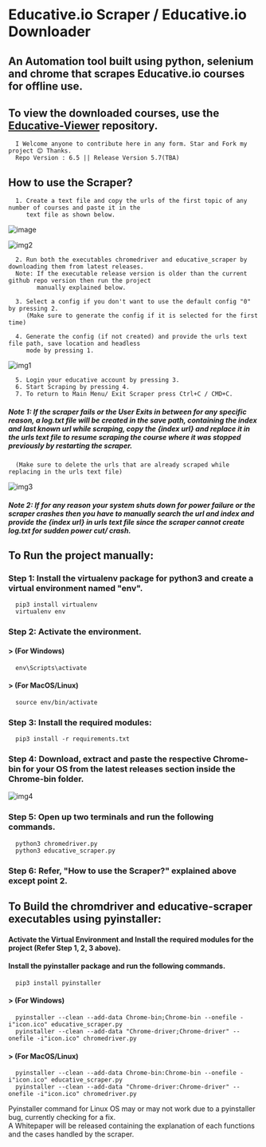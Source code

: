# Educative.io Scraper / Educative.io Downloader

## An Automation tool built using python, selenium and chrome that scrapes Educative.io courses for offline use.

## To view the downloaded courses, use the [Educative-Viewer](https://github.com/anilabhadatta/educative-viewer) repository.

      I Welcome anyone to contribute here in any form. Star and Fork my project 😊 Thanks.
      Repo Version : 6.5 || Release Version 5.7(TBA)

## How to use the Scraper?

      1. Create a text file and copy the urls of the first topic of any number of courses and paste it in the 
         text file as shown below.


   ![image](https://user-images.githubusercontent.com/48487849/162980989-0f128b3d-c969-4809-8553-2bc6791f34b8.png)

   ![img2](https://user-images.githubusercontent.com/48487849/197013915-1320da6b-d2c2-4239-b1f7-d95450f8fabb.png)

      2. Run both the executables chromedriver and educative_scraper by downloading them from latest releases.
      Note: If the executable release version is older than the current github repo version then run the project 
            manually explained below.

      3. Select a config if you don't want to use the default config "0" by pressing 2.
         (Make sure to generate the config if it is selected for the first time)

      4. Generate the config (if not created) and provide the urls text file path, save location and headless 
         mode by pressing 1.
   ![img1](https://user-images.githubusercontent.com/48487849/197013987-e6bccbde-06b5-49de-851c-00575a3f8173.png)


      5. Login your educative account by pressing 3.
      6. Start Scraping by pressing 4.
      7. To return to Main Menu/ Exit Scraper press Ctrl+C / CMD+C.

##### Note 1: If the scraper fails or the User Exits in between for any specific reason, a log.txt file will be created in the save path, containing the index and last known url while scraping, copy the {index url} and replace it in the urls text file to resume scraping the course where it was stopped previously by restarting the scraper.

      (Make sure to delete the urls that are already scraped while replacing in the urls text file)
   ![img3](https://user-images.githubusercontent.com/48487849/197014154-a7dbd7e4-d398-4076-b0e8-279d9841c8f9.png)


##### Note 2: If for any reason your system shuts down for power failure or the scraper crashes then you have to manually search the url and index and provide the {index url} in urls text file since the scraper cannot create log.txt for sudden power cut/ crash.

## To Run the project manually:

### Step 1: Install the virtualenv package for python3 and create a virtual environment named "env".

      pip3 install virtualenv
      virtualenv env

### Step 2: Activate the environment.

#### > (For Windows)

      env\Scripts\activate


#### > (For MacOS/Linux)

      source env/bin/activate


### Step 3: Install the required modules:

      pip3 install -r requirements.txt


### Step 4: Download, extract and paste the respective Chrome-bin for your OS from the latest releases section inside the Chrome-bin folder.
![img4](https://user-images.githubusercontent.com/48487849/197014188-3906af24-2297-48a6-9592-b669ac72af53.png)


### Step 5: Open up two terminals and run the following commands.

      python3 chromedriver.py
      python3 educative_scraper.py


### Step 6: Refer, "How to use the Scraper?" explained above except point 2.

## To Build the chromdriver and educative-scraper executables using pyinstaller:

#### Activate the Virtual Environment and Install the required modules for the project (Refer Step 1, 2, 3 above).

#### Install the pyinstaller package and run the following commands.

      pip3 install pyinstaller


#### > (For Windows)

      pyinstaller --clean --add-data Chrome-bin;Chrome-bin --onefile -i"icon.ico" educative_scraper.py
      pyinstaller --clean --add-data "Chrome-driver;Chrome-driver" --onefile -i"icon.ico" chromedriver.py


#### > (For MacOS/Linux)

      pyinstaller --clean --add-data Chrome-bin:Chrome-bin --onefile -i"icon.ico" educative_scraper.py
      pyinstaller --clean --add-data "Chrome-driver:Chrome-driver" --onefile -i"icon.ico" chromedriver.py

Pyinstaller command for Linux OS may or may not work due to a pyinstaller bug, currently checking for a fix.\
A Whitepaper will be released containing the explanation of each functions and the cases handled by the scraper.
